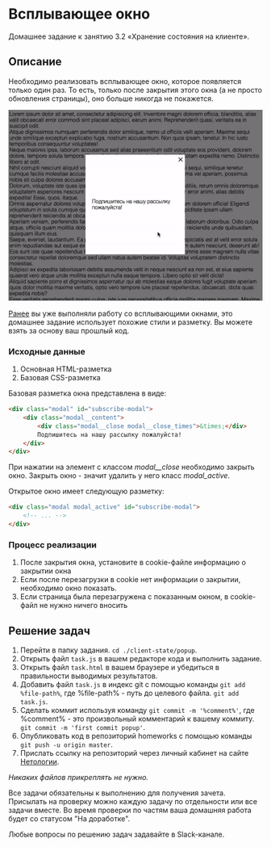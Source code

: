 # Всплывающее окно

Домашнее задание к занятию 3.2 «Хранение состояния на клиенте».

## Описание 

Необходимо реализовать всплывающее окно, которое появляется только один раз. 
То есть, только после закрытия этого окна (а не просто обновления страницы), 
оно больше никогда не покажется.

![Demo](./demo.gif)

[Ранее](../../element-search/popups) вы уже выполняли работу со всплывающими окнами, это домашнее задание
использует похожие стили и разметку. Вы можете взять за основу ваш прошлый код.

### Исходные данные

1. Основная HTML-разметка
2. Базовая CSS-разметка

Базовая разметка окна представлена в виде:

```html
<div class="modal" id="subscribe-modal">
    <div class="modal__content">
        <div class="modal__close modal__close_times">&times;</div>
        Подпишитесь на нашу рассылку пожалуйста!
    </div>
</div>
```

При нажатии на элемент с классом *modal__close* необходимо закрыть окно.
Закрыть окно - значит удалить у него класс *modal_active*.

Открытое окно имеет следующую разметку:

```html
<div class="modal modal_active" id="subscribe-modal">
    <!-- ... -->
</div>
```

### Процесс реализации

1. После закрытия окна, установите в cookie-файле информацию о закрытии окна
2. Если после перезагрузки в cookie нет информации о закрытии, необходимо 
окно показать.
3. Если страница была перезагружена с показанным окном, в cookie-файл не нужно
ничего вносить

## Решение задач

1. Перейти в папку задания. `cd ./client-state/popup`.
2. Открыть файл `task.js` в вашем редакторе кода и выполнить задание.
3. Открыть файл `task.html` в вашем браузере и убедиться в правильности выводимых результатов.
4. Добавить файл `task.js` в индекс git с помощью команды `git add %file-path%`, где %file-path% - путь до целевого файла. `git add task.js`.
5. Сделать коммит используя команду `git commit -m '%comment%'`, где %comment% - это произвольный комментарий к вашему коммиту. `git commit -m 'first commit popup'`.
6. Опубликовать код в репозиторий homeworks с помощью команды `git push -u origin master`.
7. Прислать ссылку на репозиторий через личный кабинет на сайте [Нетологии][6].

[0]: https://github.com/
[1]: https://www.sublimetext.com/
[2]: https://code.visualstudio.com/
[3]: https://github.com/netology-code/guides/tree/master/github
[4]: https://git-scm.com/
[5]: https://github.com/netology-code/guides/blob/master/git/REAMDE.md
[6]: https://netology.ru/

*Никаких файлов прикреплять не нужно.*

Все задачи обязательны к выполнению для получения зачета. Присылать на проверку можно каждую задачу по отдельности или все задачи вместе. Во время проверки по частям ваша домашняя работа будет со статусом "На доработке".

Любые вопросы по решению задач задавайте в Slack-канале.
